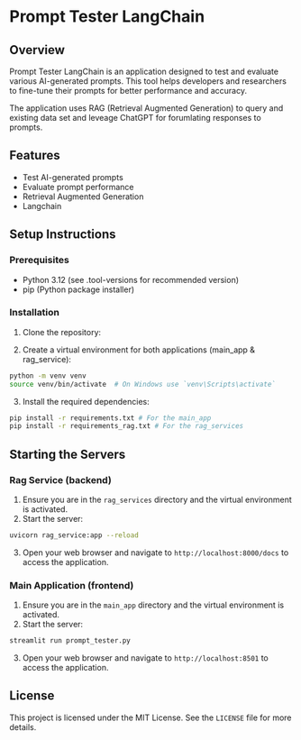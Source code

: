 # Prompt Tester LangChain

## Overview

Prompt Tester LangChain is an application designed to test and evaluate various AI-generated prompts. This tool helps developers and researchers to fine-tune their prompts for better performance and accuracy.

The application uses RAG (Retrieval Augmented Generation) to query and existing data set and leveage ChatGPT for forumlating responses to prompts.

## Features

- Test AI-generated prompts
- Evaluate prompt performance
- Retrieval Augmented Generation
- Langchain

## Setup Instructions

### Prerequisites

- Python 3.12 (see .tool-versions for recommended version)
- pip (Python package installer)

### Installation

1. Clone the repository:

2. Create a virtual environment for both applications (main_app & rag_service):

```bash
python -m venv venv
source venv/bin/activate  # On Windows use `venv\Scripts\activate`
```

3. Install the required dependencies:

```bash
pip install -r requirements.txt # For the main_app
pip install -r requirements_rag.txt # For the rag_services
```

## Starting the Servers

### Rag Service (backend)

1. Ensure you are in the `rag_services` directory and the virtual environment is activated.
2. Start the server:

```bash
uvicorn rag_service:app --reload
```

3. Open your web browser and navigate to `http://localhost:8000/docs` to access the application.

### Main Application (frontend)

1. Ensure you are in the `main_app` directory and the virtual environment is activated.
2. Start the server:

```bash
streamlit run prompt_tester.py
```

3. Open your web browser and navigate to `http://localhost:8501` to access the application.

## License

This project is licensed under the MIT License. See the `LICENSE` file for more details.
